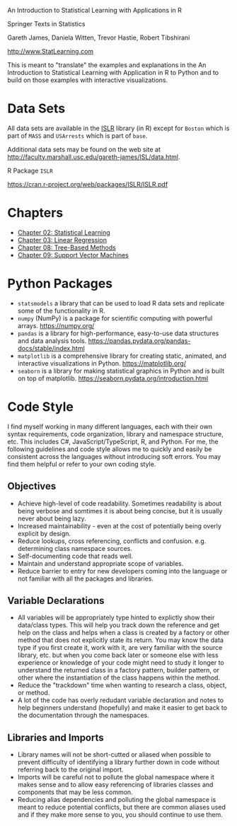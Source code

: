 An Introduction to Statistical Learning with Applications in R

Springer Texts in Statistics 

Gareth James, Daniela Witten, Trevor Hastie, Robert Tibshirani

http://www.StatLearning.com


This is meant to "translate" the examples and explanations in the An Introduction to Statistical Learning with Application in R to Python and to build on those examples with interactive visualizations. 


# Data Sets

All data sets are available in the <a href="https://cran.r-project.org/web/packages/ISLR/ISLR.pdf">ISLR</a> library (in R) except for `Boston` which is part of `MASS` and `USArrests` which is part of `base`. 

Additional data sets may be found on the web site at http://faculty.marshall.usc.edu/gareth-james/ISL/data.html.

R Package `ISLR`

https://cran.r-project.org/web/packages/ISLR/ISLR.pdf


# Chapters 

* <a href="chapter-02">Chapter 02: Statistical Learning</a>
* <a href="chapter-03">Chapter 03: Linear Regression</a>
* <a href="chapter-08">Chapter 08: Tree-Based Methods</a>
* <a href="chapter-09">Chapter 09: Support Vector Machines</a>


# Python Packages 

* `statsmodels` a library that can be used to load R data sets and replicate some of the functionality in R.
* `numpy` (NumPy) is a package for scientific computing with powerful arrays. https://numpy.org/
* `pandas` is a library for high-performance, easy-to-use data structures and data analysis tools. https://pandas.pydata.org/pandas-docs/stable/index.html
* `matplotlib` is a comprehensive library for creating static, animated, and interactive visualizations in Python. https://matplotlib.org/
* `seaborn` is a library for making statistical graphics in Python and is built on top of matplotlib. https://seaborn.pydata.org/introduction.html


# Code Style 

I find myself working in many different languages, each with their own syntax requirements, code organization, library and namespace structure, etc. This includes C#, JavaScript/TypeScript, R, and Python. For me, the following guidelines and code style allows me to quickly and easily be consistent across the languages without introducing soft errors. You may find them helpful or refer to your own coding style. 


## Objectives
* Achieve high-level of code readability. Sometimes readability is about being verbose and somtimes it is about being concise, but it is usually never about being lazy. 
* Increased maintainability - even at the cost of potentially being overly explicit by design.
* Reduce lookups, cross referencing, conflicts and confusion. e.g. determining class namespace sources.
* Self-documenting code that reads well. 
* Maintain and understand appropriate scope of variables. 
* Reduce barrier to entry for new developers coming into the language or not familiar with all the packages and libraries. 

## Variable Declarations 
* All variables will be appropriately type hinted to explictly show their data/class types. This will help you track down the reference and get help on the class and helps when a class is created by a factory or other method that does not explicitly state its return. You may know the data type if you first create it, work with it, are very familiar with the source library, etc. but when you come back later or someone else with less experience or knowledge of your code might need to study it longer to understand the returned class in a factory pattern, builder pattern, or other where the instantiation of the class happens within the method. 
* Reduce the "trackdown" time when wanting to research a class, object, or method. 
* A lot of the code has overly redudant variable declaration and notes to help beginners understand (hopefully) and make it easier to get back to the documentation through the namespaces.


## Libraries and Imports 
* Library names will not be short-cutted or aliased when possible to prevent difficulty of identifying a library further down in code without referring back to the original import. 
* Imports will be careful not to pollute the global namespace where it makes sense and to allow easy referencing of libraries classes and components that may be less common. 
* Reducing alias dependencies and polluting the global namespace is meant to reduce potential conflicts, but there are common aliases used and if they make more sense to you, you should continue to use them. 
